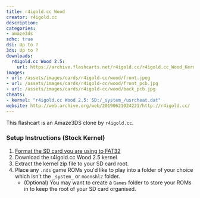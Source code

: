 ```yaml
---
title: r4igold.cc Wood
creator: r4igold.cc
description:
categories:
- amaze3ds
sdhc: true
dsi: Up to ?
3ds: Up to ?
downloads:
  r4igold.cc Wood 2.5:
    url: https://archive.flashcarts.net/r4igold.cc/r4igold.cc_Wood_Kernel_2.5.zip
images:
- url: /assets/images/cards/r4igold-cc/wood/front.jpeg
- url: /assets/images/cards/r4igold-cc/wood/front_pcb.jpg
- url: /assets/images/cards/r4igold-cc/wood/back_pcb.jpg
cheats:
- kernel: "r4igold.cc Wood 2.5: SD:/_system_/usrcheat.dat"
website: http://web.archive.org/web/20190621024221/http://r4igold.cc/
---
```

This flashcart is an Amaze3DS clone by `r4igold.cc`.

### Setup Instructions (Stock Kernel)
1. [Format the SD card you are using to FAT32](https://dsi.cfw.guide/sd-card-setup.html)
1. Download the r4igold.cc Wood 2.5 kernel
1. Extract the kernel zip file to your SD card root.
1. Place any `.nds` game ROMs you'd like to play into a folder of your choice which isn't the `_system_` or `moonshl2` folder.
    - (Optional) You may want to create a `Games` folder to store your ROMs in to keep the root of your SD card organised.

